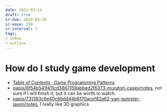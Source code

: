 ```yaml
---
date: 2023-03-13
draft: true
sr-due: 2024-03-16
sr-ease: 250
sr-interval: 3
tags:
- inbox
- outline
---
```


# How do I study game development


- [Table of Contents · Game Programming Patterns](https://gameprogrammingpatterns.com/contents.html)
- [papis/6f54b541f411cd3867159abbed2f6373-muratori-casey/notes](./papis/6f54b541f411cd3867159abbed2f6373-muratori-casey/notes.md), not sure if I will finish it, but it can be worth to watch.
- [papis/731393c6e40c6bdd44b8170acef82a62-van-gumster-jason/notes](./papis/731393c6e40c6bdd44b8170acef82a62-van-gumster-jason/notes.md), I really like 3D graphics